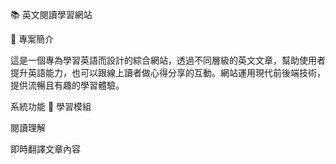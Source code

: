 📚 英文閱讀學習網站

📜 專案簡介

這是一個專為學習英語而設計的綜合網站，透過不同層級的英文文章，幫助使用者提升英語能力，也可以跟線上讀者做心得分享的互動。網站運用現代前後端技術，提供流暢且有趣的學習體驗。

系統功能
📝 學習模組

閱讀理解

即時翻譯文章內容
